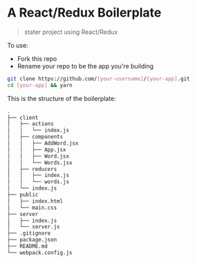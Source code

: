 # A React/Redux Boilerplate

> stater project using React/Redux

To use:

* Fork this repo
* Rename your repo to be the app you're building

```sh
git clone https://github.com/[your-username]/[your-app].git
cd [your-app] && yarn
```
This is the structure of the boilerplate:

```sh
.
├── client
│   ├── actions
│   │   └── index.js
│   ├── components
│   │   ├── AddWord.jsx
│   │   ├── App.jsx
│   │   ├── Word.jsx
│   │   └── Words.jsx
│   ├── reducers
│   │   ├── index.js
│   │   └── words.js
│   └── index.js
├── public
│   ├── index.html
│   └── main.css
├── server
│   ├── index.js
│   └── server.js
├── .gitignore
├── package.json
├── README.md
└── webpack.config.js
```